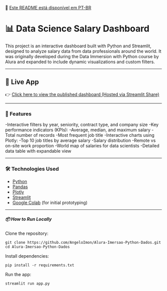 📘 [Este README está disponível em PT-BR](https://github.com/AngeloImon/Alura-Imersao-Python-Dados/blob/main/README.en.md)

# 📊 Data Science Salary Dashboard
This project is an interactive dashboard built with Python and Streamlit, designed to analyze salary data from data professionals around the world. It was originally developed during the Data Immersion with Python course by Alura and expanded to include dynamic visualizations and custom filters.

---

## 🚀 Live App
👉 [Click here to view the published dashboard (Hosted via Streamlit Share)](https://alura-imersao-python-dados.streamlit.app/)

---

### 🧠 Features
-Interactive filters by year, seniority, contract type, and company size
-Key performance indicators (KPIs):
  -Average, median, and maximum salary
  -Total number of records
  -Most frequent job title
-Interactive charts using Plotly:
  -Top 10 job titles by average salary
  -Salary distribution
  -Remote vs on-site work proportion
  -World map of salaries for data scientists
-Detailed data table with expandable view

---

### 🛠 Technologies Used
- [Python](https://www.python.org/)
- [Pandas](https://pandas.pydata.org/)
- [Plotly](https://plotly.com/python/)
- [Streamlit](https://streamlit.io/)
- [Google Colab](https://colab.research.google.com/drive/1iONirpeBx6-oFO_ZG1l8VZN5WdfMzHuX?usp=sharing) (for initial prototyping)

---

##### 📦 How to Run Locally
Clone the repository:
```
git clone https://github.com/AngeloImon/Alura-Imersao-Python-Dados.git
cd Alura-Imersao-Python-Dados
```
Install dependencies:
```
pip install -r requirements.txt
```
Run the app:
```
streamlit run app.py
```
